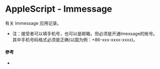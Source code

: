 # AppleScript - Immessage
有关 Immessage  应用记录。


* 注：接受者可以填手机号，也可以是邮箱，但必须是开通Imessage的账号。其中手机号码格式必须是正确(以国为例：+86-xxx-xxxx-xxxx)。

#### 参考
* []()
